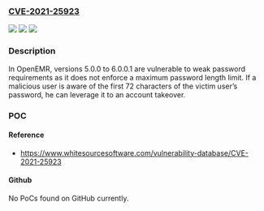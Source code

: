 ### [CVE-2021-25923](https://cve.mitre.org/cgi-bin/cvename.cgi?name=CVE-2021-25923)
![](https://img.shields.io/static/v1?label=Product&message=openemr&color=blue)
![](https://img.shields.io/static/v1?label=Version&message=n%2Fa&color=blue)
![](https://img.shields.io/static/v1?label=Vulnerability&message=Weak%20Password%20Requirements&color=brighgreen)

### Description

In OpenEMR, versions 5.0.0 to 6.0.0.1 are vulnerable to weak password requirements as it does not enforce a maximum password length limit. If a malicious user is aware of the first 72 characters of the victim user’s password, he can leverage it to an account takeover.

### POC

#### Reference
- https://www.whitesourcesoftware.com/vulnerability-database/CVE-2021-25923

#### Github
No PoCs found on GitHub currently.

